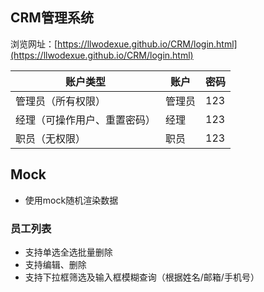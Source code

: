 ## CRM管理系统

浏览网址：[https://llwodexue.github.io/CRM/login.html](https://llwodexue.github.io/CRM/login.html)

| 账户类型                     | 账户   | 密码 |
| ---------------------------- | ------ | ---- |
| 管理员（所有权限）           | 管理员 | 123  |
| 经理（可操作用户、重置密码） | 经理   | 123  |
| 职员（无权限）               | 职员   | 123  |


## Mock

- 使用mock随机渲染数据

### 员工列表

- 支持单选全选批量删除
- 支持编辑、删除
- 支持下拉框筛选及输入框模糊查询（根据姓名/邮箱/手机号）